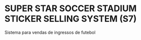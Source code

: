 SUPER STAR SOCCER STADIUM STICKER SELLING SYSTEM (S7)
==============================

Sistema para vendas de ingressos de futebol